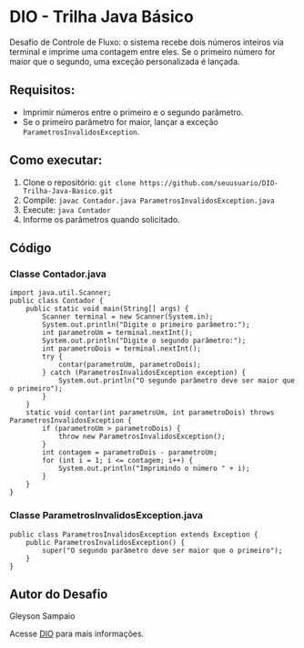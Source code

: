 <h1>DIO - Trilha Java Básico</h1>
<p>Desafio de Controle de Fluxo: o sistema recebe dois números inteiros via terminal e imprime uma contagem entre eles. Se o primeiro número for maior que o segundo, uma exceção personalizada é lançada.</p>
<h2>Requisitos:</h2>
<ul>
<li>Imprimir números entre o primeiro e o segundo parâmetro.</li>
<li>Se o primeiro parâmetro for maior, lançar a exceção <code>ParametrosInvalidosException</code>.</li>
</ul>
<h2>Como executar:</h2>
<ol>
<li>Clone o repositório: <code>git clone https://github.com/seuusuario/DIO-Trilha-Java-Basico.git</code></li>
<li>Compile: <code>javac Contador.java ParametrosInvalidosException.java</code></li>
<li>Execute: <code>java Contador</code></li>
<li>Informe os parâmetros quando solicitado.</li>
</ol>
<h2>Código</h2>
<h3>Classe Contador.java</h3>
<pre><code>import java.util.Scanner;
public class Contador {
    public static void main(String[] args) {
        Scanner terminal = new Scanner(System.in);
        System.out.println("Digite o primeiro parâmetro:");
        int parametroUm = terminal.nextInt();
        System.out.println("Digite o segundo parâmetro:");
        int parametroDois = terminal.nextInt();
        try {
            contar(parametroUm, parametroDois);
        } catch (ParametrosInvalidosException exception) {
            System.out.println("O segundo parâmetro deve ser maior que o primeiro");
        }
    }
    static void contar(int parametroUm, int parametroDois) throws ParametrosInvalidosException {
        if (parametroUm > parametroDois) {
            throw new ParametrosInvalidosException();
        }
        int contagem = parametroDois - parametroUm;
        for (int i = 1; i <= contagem; i++) {
            System.out.println("Imprimindo o número " + i);
        }
    }
}</code></pre>
<h3>Classe ParametrosInvalidosException.java</h3>
<pre><code>public class ParametrosInvalidosException extends Exception {
    public ParametrosInvalidosException() {
        super("O segundo parâmetro deve ser maior que o primeiro");
    }
}</code></pre>
<h2>Autor do Desafio</h2>
<p>Gleyson Sampaio</p>
<p>Acesse <a href="https://www.dio.me" target="_blank">DIO</a> para mais informações.</p>
